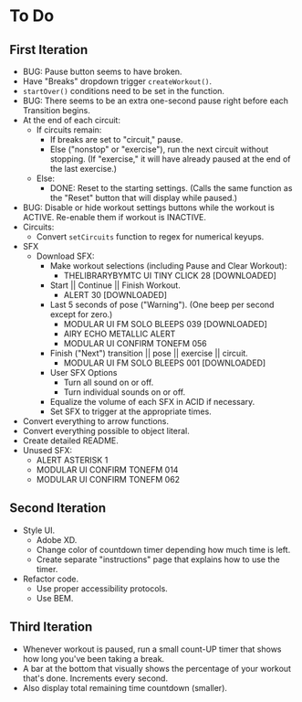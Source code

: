 # To Do


## First Iteration

- BUG: Pause button seems to have broken.
- Have "Breaks" dropdown trigger `createWorkout()`.
- `startOver()` conditions need to be set in the function.
- BUG: There seems to be an extra one-second pause right before each Transition begins.
- At the end of each circuit:
  - If circuits remain:
    - If breaks are set to "circuit," pause.
    - Else ("nonstop" or "exercise"), run the next circuit without stopping. (If "exercise," it will have already paused at the end of the last exercise.)
  - Else:
    - DONE: Reset to the starting settings. (Calls the same function as the "Reset" button that will display while paused.)
- BUG: Disable or hide workout settings buttons while the workout is ACTIVE. Re-enable them if workout is INACTIVE.
- Circuits:
  - Convert `setCircuits` function to regex for numerical keyups.
- SFX
  - Download SFX:
    - Make workout selections (including Pause and Clear Workout):
      - THELIBRARYBYMTC UI TINY CLICK 28 [DOWNLOADED]
    - Start || Continue || Finish Workout.
      - ALERT 30 [DOWNLOADED]
    - Last 5 seconds of pose ("Warning"). (One beep per second except for zero.)
      - MODULAR UI FM SOLO BLEEPS 039 [DOWNLOADED]
      - AIRY ECHO METALLIC ALERT
      - MODULAR UI CONFIRM TONEFM 056
    - Finish ("Next") transition || pose || exercise || circuit. 
      - MODULAR UI FM SOLO BLEEPS 001 [DOWNLOADED]
    - User SFX Options
      - Turn all sound on or off.
      - Turn individual sounds on or off.
    - Equalize the volume of each SFX in ACID if necessary.
    - Set SFX to trigger at the appropriate times.
- Convert everything to arrow functions.
- Convert everything possible to object literal.
- Create detailed README.
- Unused SFX:
  - ALERT ASTERISK 1
  - MODULAR UI CONFIRM TONEFM 014
  - MODULAR UI CONFIRM TONEFM 062


## Second Iteration

- Style UI.
  - Adobe XD.
  - Change color of countdown timer depending how much time is left.
  - Create separate "instructions" page that explains how to use the timer.
- Refactor code.
  - Use proper accessibility protocols.
  - Use BEM.


## Third Iteration

- Whenever workout is paused, run a small count-UP timer that shows how long you've been taking a break.
- A bar at the bottom that visually shows the percentage of your workout that's done. Increments every second.
- Also display total remaining time countdown (smaller).